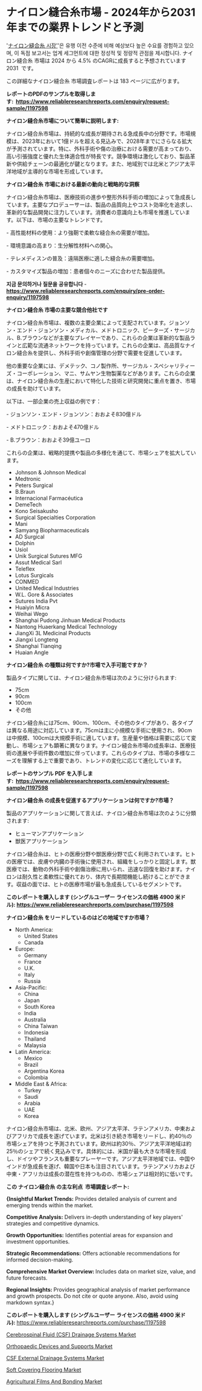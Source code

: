 <p><h1>ナイロン縫合糸市場 - 2024年から2031年までの業界トレンドと予測</h1></p><p>'<a href="https://www.reliableresearchreports.com/nylon-suture-r1197598?utm_campaign=110&utm_medium=36&utm_source=Github&utm_content=ia&utm_term=09112024&utm_id=nylon-suture">ナイロン縫合糸 시장'</a>'은 유행 이전 수준에 비해 예상보다 높은 수요를 경험하고 있으며, 이 독점 보고서는 업계 세그먼트에 대한 정성적 및 정량적 관점을 제시합니다. ナイロン縫合糸 市場は 2024 から 4.5% のCAGRに成長すると予想されています 2031&nbsp; です。</p>
<p>この詳細なナイロン縫合糸 市場調査レポートは 183 ページに広がります。</p>
<p><strong>レポートのPDFのサンプルを取得します</strong><strong>:&nbsp;&nbsp;<a href="https://www.reliableresearchreports.com/enquiry/request-sample/1197598?utm_campaign=110&utm_medium=36&utm_source=Github&utm_content=ia&utm_term=09112024&utm_id=nylon-suture">https://www.reliableresearchreports.com/enquiry/request-sample/1197598</a></strong></p>
<p><strong>ナイロン縫合糸市場について簡単に説明します:</strong></p>
<p><p>ナイロン縫合糸市場は、持続的な成長が期待される急成長中の分野です。市場規模は、2023年において1億ドルを超える見込みで、2028年までにさらなる拡大が予測されています。特に、外科手術や傷の治療における需要が高まっており、高い引張強度と優れた生体適合性が特長です。競争環境は激化しており、製品革新や供給チェーンの最適化が鍵となります。また、地域別では北米とアジア太平洋地域が主導的な市場を形成しています。</p></p>
<p><strong>ナイロン縫合糸 市場における最新の動向と戦略的な洞察</strong></p>
<p><p>ナイロン縫合糸市場は、医療技術の進歩や整形外科手術の増加によって急成長しています。主要なプロデューサーは、製品の品質向上やコスト効率化を追求し、革新的な製品開発に注力しています。消費者の意識向上も市場を推進しています。以下は、市場の主要なトレンドです。</p><p>- 高性能材料の使用：より強靭で柔軟な縫合糸の需要が増加。</p><p>- 環境意識の高まり：生分解性材料への関心。</p><p>- テレメディスンの普及：遠隔医療に適した縫合糸の需要増加。</p><p>- カスタマイズ製品の増加：患者個々のニーズに合わせた製品提供。</p></p>
<p><strong>지금 문의하거나 질문을 공유합니다</strong><strong>&nbsp;</strong>-<strong><a href="https://www.reliableresearchreports.com/enquiry/pre-order-enquiry/1197598?utm_campaign=110&utm_medium=36&utm_source=Github&utm_content=ia&utm_term=09112024&utm_id=nylon-suture">https://www.reliableresearchreports.com/enquiry/pre-order-enquiry/1197598</a></strong></p>
<p><strong>ナイロン縫合糸 市場の主要な競合他社です</strong></p>
<p><p>ナイロン縫合糸市場は、複数の主要企業によって支配されています。ジョンソン・エンド・ジョンソン・メディカル、メドトロニック、ピーターズ・サージカル、B.ブラウンなどが主要なプレイヤーであり、これらの企業は革新的な製品ラインと広範な流通ネットワークを持っています。これらの企業は、高品質なナイロン縫合糸を提供し、外科手術や創傷管理の分野で需要を促進しています。</p><p>他の重要な企業には、デメテック、コノ製作所、サージカル・スペシャリティーズ・コーポレーション、マニ、サムヤン生物製薬などがあります。これらの企業は、ナイロン縫合糸の生産において特化した技術と研究開発に重点を置き、市場の成長を助けています。</p><p>以下は、一部企業の売上収益の例です：</p><p>- ジョンソン・エンド・ジョンソン：おおよそ830億ドル</p><p>- メドトロニック：おおよそ470億ドル</p><p>- B.ブラウン：おおよそ39億ユーロ</p><p>これらの企業は、戦略的提携や製品の多様化を通じて、市場シェアを拡大しています。</p></p>
<p><ul><li>Johnson & Johnson Medical</li><li>Medtronic</li><li>Peters Surgical</li><li>B.Braun</li><li>Internacional Farmacéutica</li><li>DemeTech</li><li>Kono Seisakusho</li><li>Surgical Specialties Corporation</li><li>Mani</li><li>Samyang Biopharmaceuticals</li><li>AD Surgical</li><li>Dolphin</li><li>Usiol</li><li>Unik Surgical Sutures MFG</li><li>Assut Medical Sarl</li><li>Teleflex</li><li>Lotus Surgicals</li><li>CONMED</li><li>United Medical Industries</li><li>W.L. Gore & Associates</li><li>Sutures India Pvt</li><li>Huaiyin Micra</li><li>Weihai Wego</li><li>Shanghai Pudong Jinhuan Medical Products</li><li>Nantong Huaerkang Medical Technology</li><li>JiangXi 3L Medicinal Products</li><li>Jiangxi Longteng</li><li>Shanghai Tianqing</li><li>Huaian Angle</li></ul></p>
<p><strong>ナイロン縫合糸 の種類は何ですか?市場で入手可能ですか？</strong></p>
<p>製品タイプに関しては、ナイロン縫合糸市場は次のように分けられます:</p>
<p><ul><li>75cm</li><li>90cm</li><li>100cm</li><li>その他</li></ul></p>
<p><p>ナイロン縫合糸には75cm、90cm、100cm、その他のタイプがあり、各タイプは異なる用途に対応しています。75cmは主に小規模な手術に使用され、90cmは中規模、100cmは大規模手術に適しています。生産量や価格は需要に応じて変動し、市場シェアも顕著に異なります。ナイロン縫合糸市場の成長率は、医療技術の進展や手術件数の増加に伴っています。これらのタイプは、市場の多様なニーズを理解する上で重要であり、トレンドの変化に応じて進化しています。</p></p>
<p><strong>レポートのサンプル PDF を入手します:&nbsp;</strong><strong>&nbsp;<a href="https://www.reliableresearchreports.com/enquiry/request-sample/1197598?utm_campaign=110&utm_medium=36&utm_source=Github&utm_content=ia&utm_term=09112024&utm_id=nylon-suture">https://www.reliableresearchreports.com/enquiry/request-sample/1197598</a></strong></p>
<p><strong>ナイロン縫合糸 の成長を促進するアプリケーションは何ですか?市場？</strong></p>
<p>製品のアプリケーションに関して言えば、ナイロン縫合糸市場は次のように分類されます:</p>
<p><ul><li>ヒューマンアプリケーション</li><li>獣医アプリケーション</li></ul></p>
<p><p>ナイロン縫合糸は、ヒトの医療分野や獣医療分野で広く利用されています。ヒトの医療では、皮膚や内臓の手術後に使用され、組織をしっかりと固定します。獣医療では、動物の外科手術や創傷治療に用いられ、迅速な回復を助けます。ナイロンは耐久性と柔軟性に優れており、体内で長期間機能し続けることができます。収益の面では、ヒトの医療市場が最も急成長しているセグメントです。</p></p>
<p><strong>このレポートを購入します (シングルユーザー ライセンスの価格 4900 米ドル):</strong><strong>&nbsp;<a href="https://www.reliableresearchreports.com/purchase/1197598?utm_campaign=110&utm_medium=36&utm_source=Github&utm_content=ia&utm_term=09112024&utm_id=nylon-suture">https://www.reliableresearchreports.com/purchase/1197598</a></strong></p>
<p><strong>ナイロン縫合糸 をリードしているのはどの地域ですか市場？</strong></p>
<p><ul>
    <li>
        North America:
        <ul>
            <li>United States</li>
            <li>Canada</li>
        </ul>
    </li>
    <li>
        Europe:
        <ul>
            <li>Germany</li>
            <li>France</li>
            <li>U.K.</li>
            <li>Italy</li>
            <li>Russia</li>
        </ul>
    </li>
    <li>
        Asia-Pacific:
        <ul>
            <li>China</li>
            <li>Japan</li>
            <li>South Korea</li>
            <li>India</li>
            <li>Australia</li>
            <li>China Taiwan</li>
            <li>Indonesia</li>
            <li>Thailand</li>
            <li>Malaysia</li>
        </ul>
    </li>
    <li>
        Latin America:
        <ul>
            <li>Mexico</li>
            <li>Brazil</li>
            <li>Argentina Korea</li>
            <li>Colombia</li>
        </ul>
    </li>
    <li>
        Middle East & Africa:
        <ul>
            <li>Turkey</li>
            <li>Saudi</li>
            <li>Arabia</li>
            <li>UAE</li>
            <li>Korea</li>
        </ul>
    </li>
    </ul></p>
<p><p>ナイロン縫合糸市場は、北米、欧州、アジア太平洋、ラテンアメリカ、中東およびアフリカで成長を遂げています。北米は引き続き市場をリードし、約40％の市場シェアを持つと予測されています。欧州は約30％、アジア太平洋地域は約25％のシェアで続く見込みです。具体的には、米国が最も大きな市場を形成し、ドイツやフランスも重要なプレーヤーです。アジア太平洋地域では、中国やインドが急成長を遂げ、韓国や日本も注目されています。ラテンアメリカおよび中東・アフリカは成長の潜在性を持つものの、市場シェアは相対的に低いです。</p></p>
<p><strong>この ナイロン縫合糸 の主な利点&nbsp; 市場調査レポート:</strong></p>
<p><strong>{Insightful Market Trends:</strong> Provides detailed analysis of current and emerging trends within the market.</p>
<p><strong>Competitive Analysis:</strong> Delivers in-depth understanding of key players' strategies and competitive dynamics.</p>
<p><strong>Growth Opportunities:</strong> Identifies potential areas for expansion and investment opportunities.</p>
<p><strong>Strategic Recommendations:</strong> Offers actionable recommendations for informed decision-making.</p>
<p><strong>Comprehensive Market Overview: </strong>Includes data on market size, value, and future forecasts.</p>
<p><strong>Regional Insights: </strong>Provides geographical analysis of market performance and growth prospects. Do not cite or quote anyone. Also, avoid using markdown syntax.}</p>
<p><strong>このレポートを購入します (シングルユーザー ライセンスの価格 4900 米ドル):&nbsp;</strong><a href="https://www.reliableresearchreports.com/purchase/1197598?utm_campaign=110&utm_medium=36&utm_source=Github&utm_content=ia&utm_term=09112024&utm_id=nylon-suture">https://www.reliableresearchreports.com/purchase/1197598</a></p>
<p><p><a href="https://issuu.com/reportprime-2/docs/cerebrospinal-fluid-csf-drainage-sy_9d426226d15767?utm_campaign=110&utm_medium=36&utm_source=Github&utm_content=ia&utm_term=09112024&utm_id=nylon-suture">Cerebrospinal Fluid (CSF) Drainage Systems Market</a></p><p><a href="https://issuu.com/reportprime-2/docs/orthopaedic-devices-and-supports-ma_4523f93ed24e4b?utm_campaign=110&utm_medium=36&utm_source=Github&utm_content=ia&utm_term=09112024&utm_id=nylon-suture">Orthopaedic Devices and Supports Market</a></p><p><a href="https://issuu.com/reportprime-2/docs/csf-external-drainage-systems-marke_f13e00428e1221?utm_campaign=110&utm_medium=36&utm_source=Github&utm_content=ia&utm_term=09112024&utm_id=nylon-suture">CSF External Drainage Systems Market</a></p><p><a href="https://github.com/kathiestrine5ty/Market-Research-Report-List-1/blob/main/soft-covering-flooring-market.md?utm_campaign=110&utm_medium=36&utm_source=Github&utm_content=ia&utm_term=09112024&utm_id=nylon-suture">Soft Covering Flooring Market</a></p><p><a href="https://github.com/HeatherFernandez476/Market-Research-Report-List-1/blob/main/agricultural-films-and-bonding-market.md?utm_campaign=110&utm_medium=36&utm_source=Github&utm_content=ia&utm_term=09112024&utm_id=nylon-suture">Agricultural Films And Bonding Market</a></p></p>
<p>&nbsp;</p>